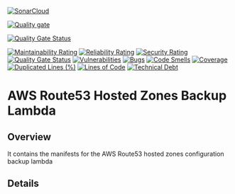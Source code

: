 [![SonarCloud](https://sonarcloud.io/images/project_badges/sonarcloud-white.svg)](https://sonarcloud.io/summary/new_code?id=aliartiza75_aws-route53-hosted-zones-backup)

[![Quality gate](https://sonarcloud.io/api/project_badges/quality_gate?project=aliartiza75_aws-route53-hosted-zones-backup)](https://sonarcloud.io/summary/new_code?id=aliartiza75_aws-route53-hosted-zones-backup)


[![Quality Gate Status](https://sonarcloud.io/api/project_badges/measure?project=aliartiza75_aws-route53-hosted-zones-backup&metric=alert_status)](https://sonarcloud.io/summary/new_code?id=aliartiza75_aws-route53-hosted-zones-backup)

[![Maintainability Rating](https://sonarcloud.io/api/project_badges/measure?project=aliartiza75_aws-route53-hosted-zones-backup&metric=sqale_rating)](https://sonarcloud.io/summary/new_code?id=aliartiza75_aws-route53-hosted-zones-backup)
[![Reliability Rating](https://sonarcloud.io/api/project_badges/measure?project=aliartiza75_aws-route53-hosted-zones-backup&metric=reliability_rating)](https://sonarcloud.io/summary/new_code?id=aliartiza75_aws-route53-hosted-zones-backup)
[![Security Rating](https://sonarcloud.io/api/project_badges/measure?project=aliartiza75_aws-route53-hosted-zones-backup&metric=security_rating)](https://sonarcloud.io/summary/new_code?id=aliartiza75_aws-route53-hosted-zones-backup)
[![Quality Gate Status](https://sonarcloud.io/api/project_badges/measure?project=aliartiza75_aws-route53-hosted-zones-backup&metric=alert_status)](https://sonarcloud.io/summary/new_code?id=aliartiza75_aws-route53-hosted-zones-backup)
[![Vulnerabilities](https://sonarcloud.io/api/project_badges/measure?project=aliartiza75_aws-route53-hosted-zones-backup&metric=vulnerabilities)](https://sonarcloud.io/summary/new_code?id=aliartiza75_aws-route53-hosted-zones-backup)
[![Bugs](https://sonarcloud.io/api/project_badges/measure?project=aliartiza75_aws-route53-hosted-zones-backup&metric=bugs)](https://sonarcloud.io/summary/new_code?id=aliartiza75_aws-route53-hosted-zones-backup)
[![Code Smells](https://sonarcloud.io/api/project_badges/measure?project=aliartiza75_aws-route53-hosted-zones-backup&metric=code_smells)](https://sonarcloud.io/summary/new_code?id=aliartiza75_aws-route53-hosted-zones-backup)
[![Coverage](https://sonarcloud.io/api/project_badges/measure?project=aliartiza75_aws-route53-hosted-zones-backup&metric=coverage)](https://sonarcloud.io/summary/new_code?id=aliartiza75_aws-route53-hosted-zones-backup)
[![Duplicated Lines (%)](https://sonarcloud.io/api/project_badges/measure?project=aliartiza75_aws-route53-hosted-zones-backup&metric=duplicated_lines_density)](https://sonarcloud.io/summary/new_code?id=aliartiza75_aws-route53-hosted-zones-backup)
[![Lines of Code](https://sonarcloud.io/api/project_badges/measure?project=aliartiza75_aws-route53-hosted-zones-backup&metric=ncloc)](https://sonarcloud.io/summary/new_code?id=aliartiza75_aws-route53-hosted-zones-backup)
[![Technical Debt](https://sonarcloud.io/api/project_badges/measure?project=aliartiza75_aws-route53-hosted-zones-backup&metric=sqale_index)](https://sonarcloud.io/summary/new_code?id=aliartiza75_aws-route53-hosted-zones-backup)




# AWS Route53 Hosted Zones Backup Lambda

## Overview

It contains the manifests for the AWS Route53 hosted zones configuration backup lambda



## Details

